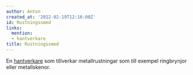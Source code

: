 ```yaml
---
author: Anton
created_at: '2012-02-19T12:16:00Z'
id: Rustningssmed
links:
  mention:
  - hantverkare
title: Rustningssmed
---
```


En [hantverkare] som tillverkar metallrustningar som till exempel ringbrynjor eller metallskenor.

  [hantverkare]: hantverkare
